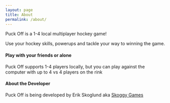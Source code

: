 ```yaml
---
layout: page
title: About
permalink: /about/
---
```


Puck Off is a 1-4 local multiplayer hockey game!

Use your hockey skills, powerups and tackle your way to winning the game.

#### Play with your friends or alone

Puck Off supports 1-4 players locally, but you can play against the computer with up to 4 vs 4 players on the rink

#### About the Developer

Puck Off is being developed by Erik Skoglund aka [Skoggy Games](http://skoggygames.com)